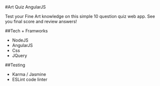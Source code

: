 #Art Quiz AngularJS

Test your Fine Art knowledge on this simple 10 question quiz web app. See you final score and review answers!

##Tech + Framworks
* NodeJS
* AngularJS
* Css
* JQuery

##Testing
* Karma / Jasmine
* ESLint code linter

